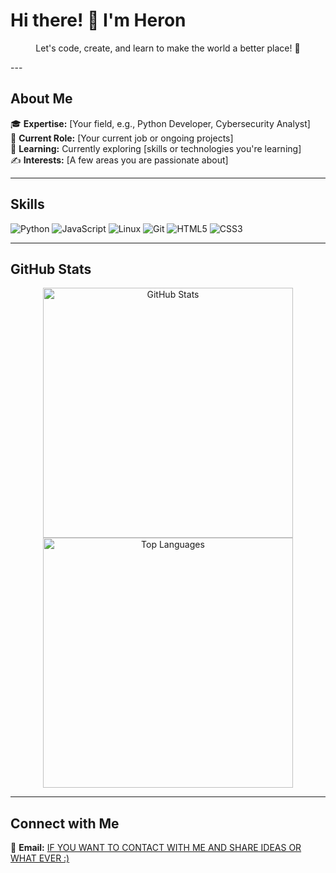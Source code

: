 # Hi there! 👋 I'm Heron
<p align="center">Let's code, create, and learn to make the world a better place! 🚀</p>
---

## About Me

🎓 **Expertise:** [Your field, e.g., Python Developer, Cybersecurity Analyst]  
💼 **Current Role:** [Your current job or ongoing projects]  
🌱 **Learning:** Currently exploring [skills or technologies you're learning]  
✍️ **Interests:** [A few areas you are passionate about]  

---

## Skills

![Python](https://img.shields.io/badge/-Python-3776AB?style=flat-square&logo=python&logoColor=white)
![JavaScript](https://img.shields.io/badge/-JavaScript-F7DF1E?style=flat-square&logo=javascript&logoColor=black)
![Linux](https://img.shields.io/badge/-Linux-FCC624?style=flat-square&logo=linux&logoColor=black)
![Git](https://img.shields.io/badge/-Git-F05032?style=flat-square&logo=git&logoColor=white)
![HTML5](https://img.shields.io/badge/-HTML5-E34F26?style=flat-square&logo=html5&logoColor=white)
![CSS3](https://img.shields.io/badge/-CSS3-1572B6?style=flat-square&logo=css3)

---

## GitHub Stats

<p align="center">
  <img src="https://github-readme-stats.vercel.app/api?username=your-github-username&show_icons=true&theme=radical" width="400" alt="GitHub Stats" />
  <img src="https://github-readme-stats.vercel.app/api/top-langs/?username=your-github-username&layout=compact&theme=radical" width="400" alt="Top Languages" />
</p>

---

## Connect with Me

📧 **Email:** [IF YOU WANT TO CONTACT WITH ME AND SHARE IDEAS OR WHAT EVER :)](theh6ron@gmail.com)  

